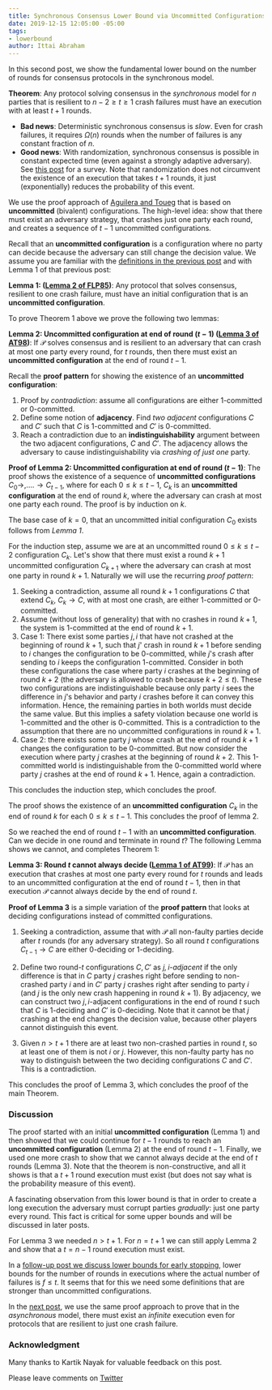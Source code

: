 ```yaml
---
title: Synchronous Consensus Lower Bound via Uncommitted Configurations
date: 2019-12-15 12:05:00 -05:00
tags:
- lowerbound
author: Ittai Abraham
---
```


In this second post, we show the fundamental lower bound on the number of rounds for consensus protocols in the synchronous model.

**Theorem**: Any protocol solving consensus in the *synchronous* model for $n$ parties that is resilient to $n-2 \geq t \geq 1$ crash failures must have an execution with at least $t+1$ rounds.


* **Bad news**: Deterministic synchronous consensus is *slow*. Even for crash failures, it requires $\Omega(n)$ rounds when the number of failures is any constant fraction of $n$.
* **Good news**: With randomization, synchronous consensus is possible in constant expected time (even against a strongly adaptive adversary). See [this post](https://decentralizedthoughts.github.io/2019-11-11-authenticated-synchronous-bft/) for a survey. Note that randomization does not circumvent the existence of an execution that takes $t+1$ rounds, it just (exponentially) reduces the probability of this event.


We use the proof approach of [Aguilera and Toueg](https://ecommons.cornell.edu/bitstream/handle/1813/7355/98-1701.pdf?sequence=1&isAllowed=y) that is based on **uncommitted** (bivalent) configurations. The high-level idea: show that there must exist an adversary strategy, that crashes just one party each round, and creates a sequence of $t-1$ uncommitted configurations.  


Recall that an **uncommitted configuration** is a configuration where no party can decide because the adversary can still change the decision value. We assume you are familiar with the [definitions in the previous post](https://decentralizedthoughts.github.io/2019-12-15-consensus-model-for-FLP/) and with  Lemma 1 of that previous post:

**Lemma 1: ([Lemma 2 of FLP85](https://lamport.azurewebsites.net/pubs/trans.pdf))**: Any protocol that solves consensus, resilient to one crash failure, must have an initial configuration that is an **uncommitted configuration**.


To prove Theorem 1 above we prove the following two lemmas:

**Lemma 2: Uncommitted configuration at end of round $(t{-}1)$ ([Lemma 3 of AT98](https://ecommons.cornell.edu/bitstream/handle/1813/7355/98-1701.pdf?sequence=1&isAllowed=y))**: If $\mathcal{P}$ solves consensus and is resilient to an adversary that can crash at most one party every round, for $t$ rounds, then there must exist an **uncommitted configuration** at the end of round $t{-}1$.

Recall the **proof pattern** for showing the existence of an **uncommitted configuration**:

1. Proof by *contradiction*: assume all configurations are either 1-committed or 0-committed.
2. Define some notion of **adjacency**. Find *two adjacent* configurations $C$ and $C'$ such that $C$ is 1-committed and $C'$ is 0-committed.
3. Reach a contradiction due to an **indistinguishability** argument between the two adjacent configurations, $C$ and $C'$. The adjacency allows the adversary to cause indistinguishability via *crashing of just one* party.


**Proof of Lemma 2: Uncommitted configuration at end of round $(t{-}1)$**: The proof shows the existence of a sequence of **uncommitted configurations** $C_0 \rightarrow,\dots. \rightarrow C_{t-1}$, where for each $0 \leq k \leq t-1$, $C_k$ is an **uncommitted configuration** at the end of round $k$, where the adversary can crash at most one party each round. The proof is by induction on $k$. 

The base case of $k=0$, that an uncommitted initial configuration $C_0$ exists follows from *Lemma 1*. 

For the induction step, assume we are at an uncommitted round $0 \le k \le t-2$ configuration $C_k$. Let's show that there must exist a round $k{+}1$ uncommitted configuration $C_{k+1}$ where the adversary can crash at most one party in round $k{+}1$. Naturally we will use the recurring *proof pattern*:

1. Seeking a contradiction, assume all round $k{+}1$ configurations $C$ that extend $C_k$,  $C_k \rightarrow C$, with at most one crash, are either 1-committed or 0-committed.
2. Assume (without loss of generality) that with no crashes in round $k{+}1$, the system is 1-committed at the end of round $k{+}1$. 
3. Case 1: There exist some parties $j,i$ that have not crashed at the beginning of round $k{+}1$, such that $j$' crash in round $k{+}1$ before sending to $i$ changes the configuration to be 0-committed, while $j$'s crash after sending to $i$ keeps the configuration 1-committed. Consider in both these configurations the case where party $i$ crashes at the beginning of round $k{+}2$ (the adversary is allowed to crash because $k+2\leq t$). These two configurations are indistinguishable because only party $i$ sees the difference in $j$'s behavior and party $i$ crashes before it can convey this information. Hence, the remaining parties in both worlds must decide the same value. But this implies a safety violation because one world is 1-committed and the other is 0-committed. This is a contradiction to the assumption that there are no uncommitted configurations in round $k{+}1$.
4. Case 2: there exists some party $j$ whose crash at the end of round $k{+}1$ changes the configuration to be 0-committed. But now consider the execution where party $j$ crashes at the beginning  of round $k{+}2$. This 1-committed world is indistinguishable from the 0-committed world where party $j$ crashes at the end of round $k{+}1$. Hence, again a contradiction.

This concludes the induction step, which concludes the proof.

The proof shows the existence of an **uncommitted configuration** $C_k$ in the end of round $k$ for each $0 \leq k \leq t-1$. This concludes the proof of lemma 2.


So we reached the end of round $t{-}1$ with an **uncommitted configuration**. Can we decide in one round and terminate in round $t$? The following Lemma shows we cannot, and completes Theorem 1:

**Lemma 3: Round $t$ cannot always decide ([Lemma 1 of AT99](https://ecommons.cornell.edu/bitstream/handle/1813/7355/98-1701.pdf?sequence=1&isAllowed=y))**: If $\mathcal{P}$ has an execution that crashes at most one party every round for $t$ rounds and leads to an uncommitted configuration at the end of round $t-1$, then in that execution $\mathcal{P}$ cannot always decide by the end of round $t$.


**Proof of Lemma 3** is a simple variation of the **proof pattern** that looks at deciding configurations instead of committed configurations.

1. Seeking a contradiction, assume that with $\mathcal{P}$ all non-faulty parties decide after $t$ rounds (for any adversary strategy). So all round $t$ configurations $C_{t-1} \rightarrow C$ are either 0-deciding or 1-deciding.

2. Define two round-$t$ configurations $C,C'$ as *$j,i$-adjacent* if the only difference is that in $C$ party $j$ crashes right before sending to non-crashed party $i$ and in $C'$ party $j$ crashes right after sending to party $i$ (and $j$ is the only new crash happening in round $k+1$).  By adjacency, we can construct two $j,i$-adjacent configurations in the end of round $t$ such that $C$ is 1-deciding and $C'$ is 0-deciding. Note that it cannot be that $j$ crashing at the end changes the decision value, because other players cannot distinguish this event.

3. Given $n>t+1$ there are at least two non-crashed parties in round $t$, so at least one of them is not $i$ or $j$. However, this non-faulty party has no way to distinguish between the two deciding configurations $C$ and $C'$. This is a contradiction.

This concludes the proof of Lemma 3, which concludes the proof of the main Theorem.

### Discussion

The proof started with an initial **uncommitted configuration** (Lemma 1) and then showed that we could continue for $t-1$ rounds to reach an **uncommitted configuration** (Lemma 2) at the end of round $t-1$. Finally, we used one more crash to show that we cannot always decide at the end of $t$ rounds (Lemma 3). Note that the theorem is non-constructive, and all it shows is that a $t+1$ round execution must exist (but does not say what is the probability measure of this event).

A fascinating observation from this lower bound is that in order to create a long execution the adversary must corrupt parties *gradually*: just one party every round. This fact is critical for some upper bounds and will be discussed in later posts.

For Lemma 3 we needed $n>t+1$. For $n=t{+}1$ we can still apply Lemma 2 and show that a $t=n-1$ round execution must exist.

In a [follow-up post we discuss lower bounds for early stopping](), lower bounds for the number of rounds in executions where the actual number of failures is $f \le t$.  It seems that for this we need some definitions that are stronger than uncommitted configurations.

In the [next post](https://decentralizedthoughts.github.io/2019-12-15-asynchrony-uncommitted-lower-bound/), we use the same proof approach to prove that in the *asynchronous* model, there must exist an *infinite* execution even for protocols that are resilient to just one crash failure.

### Acknowledgment

Many thanks to Kartik Nayak for valuable feedback on this post.

Please leave comments on [Twitter](https://twitter.com/ittaia/status/1206297946045767680?s=20)
